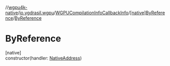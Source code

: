 //[wgpu4k-native](../../../../index.md)/[io.ygdrasil.wgpu](../../index.md)/[WGPUCompilationInfoCallbackInfo](../index.md)/[[native]ByReference](index.md)/[ByReference](-by-reference.md)

# ByReference

[native]\
constructor(handler: [NativeAddress](../../../ffi/-native-address/index.md))